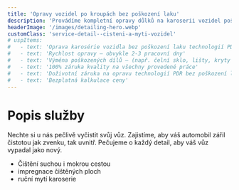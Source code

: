 ```yaml
---
title: 'Opravy vozidel po kroupách bez poškození laku'
description: 'Provádíme kompletní opravy důlků na karoserii vozidel poškozených krupobitím.'
headerImage: '/images/detailing-hero.webp'
customClass: 'service-detail--cisteni-a-myti-vozidel'
# uspItems:
#   - text: 'Oprava karosérie vozidla bez poškození laku technologií PDR'
#   - text: 'Rychlost opravy – obvykle 2-3 pracovní dny'
#   - text: 'Výměna poškozených dílů – (např. čelní sklo, lišty, kryty zrcátek...)'
#   - text: '100% záruka kvality na všechny provedené práce'
#   - text: 'Doživotní záruka na opravu technologií PDR bez poškození laku'
#   - text: 'Bezplatná kalkulace ceny'
---
```


# Popis služby

Nechte si u nás pečlivě vyčistit svůj vůz.
Zajistíme, aby váš automobil zářil čistotou jak zvenku, tak uvnitř. Pečujeme o každý detail, aby váš vůz vypadal jako nový.

<ul>
  <li>Čištění suchou i mokrou cestou</li>
  <li>impregnace čištěných ploch</li>
  <li>ruční mytí karoserie</li>
</ul>
